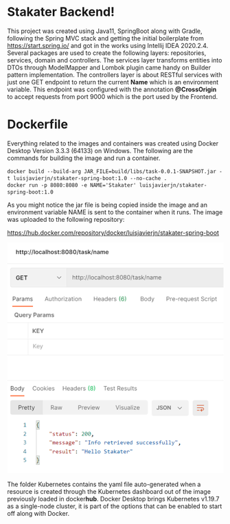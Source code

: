 # Stakater Backend!

This project was created using Java11, SpringBoot along with Gradle, following the Spring MVC stack and getting the initial boilerplate from https://start.spring.io/ and got in the works using Intellij IDEA 2020.2.4. Several packages are used to create the following layers: repositories, services, domain and controllers. The services layer transforms entities into DTOs through ModelMapper and Lombok plugin came handy on Builder pattern implementation. The controllers layer is about RESTful services with just one GET endpoint to return the current **Name** which is an environment variable. This endpoint was configured with the annotation **@CrossOrigin** to accept requests from port 9000 which is the port used by the Frontend.

# Dockerfile

Everything related to the images and containers was created using Docker Desktop Version 3.3.3 (64133) on Windows. The following are the commands for building the image and run a container.
```
docker build --build-arg JAR_FILE=build/libs/task-0.0.1-SNAPSHOT.jar -t luisjavierjn/stakater-spring-boot:1.0 --no-cache .
docker run -p 8080:8080 -e NAME='Stakater' luisjavierjn/stakater-spring-boot:1.0
```
As you might notice the jar file is being copied inside the image and an environment variable NAME is sent to the container when it runs. The image was uploaded to the following repository:

https://hub.docker.com/repository/docker/luisjavierjn/stakater-spring-boot

![GET Endpoint](src/main/resources/static/get-endpoint.PNG)

The folder Kubernetes contains the yaml file auto-generated when a resource is created through the Kubernetes dashboard out of the image previously loaded in docker**hub**. Docker Desktop brings Kubernetes v1.19.7 as a single-node cluster, it is part of the options that can be enabled to start off along with Docker.